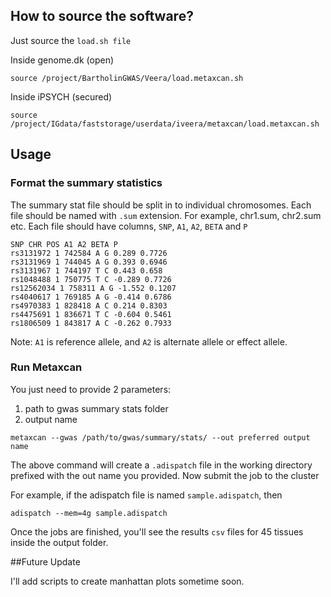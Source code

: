 



## How to source the software?


Just source the `load.sh file`

 Inside genome.dk (open)
```
source /project/BartholinGWAS/Veera/load.metaxcan.sh
```

Inside  iPSYCH (secured)
```
source /project/IGdata/faststorage/userdata/iveera/metaxcan/load.metaxcan.sh
```

## Usage 

### Format the summary statistics

The summary stat file should be split in to individual chromosomes. Each file should be named with `.sum` extension. For example, chr1.sum, chr2.sum etc. Each file should have columns, `SNP`,  `A1`, `A2`, `BETA` and `P`

```
SNP CHR POS A1 A2 BETA P
rs3131972 1 742584 A G 0.289 0.7726
rs3131969 1 744045 A G 0.393 0.6946
rs3131967 1 744197 T C 0.443 0.658
rs1048488 1 750775 T C -0.289 0.7726
rs12562034 1 758311 A G -1.552 0.1207
rs4040617 1 769185 A G -0.414 0.6786
rs4970383 1 828418 A C 0.214 0.8303
rs4475691 1 836671 T C -0.604 0.5461
rs1806509 1 843817 A C -0.262 0.7933
```
Note: `A1` is reference allele, and `A2` is alternate allele or effect allele. 

### Run Metaxcan

You just need to provide 2 parameters: 

1. path to gwas summary stats folder
2. output name 

```
metaxcan --gwas /path/to/gwas/summary/stats/ --out preferred output name
```

The above command will create a `.adispatch` file in the working directory prefixed with the out name you provided.  Now submit the job to the cluster

For example, if the adispatch file is named `sample.adispatch`, then
```
adispatch --mem=4g sample.adispatch
```
Once the jobs are finished, you'll see the results `csv` files for 45 tissues inside the output folder.

##Future Update

I'll add scripts to create manhattan plots sometime soon. 
